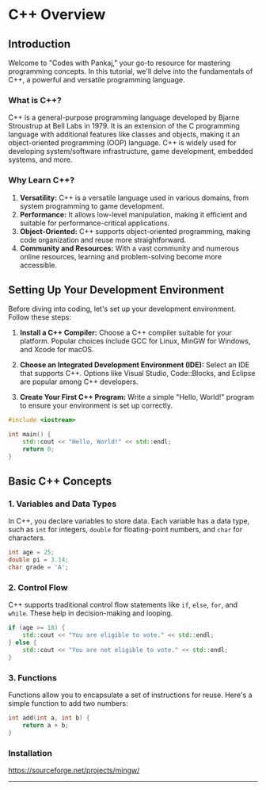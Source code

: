 # C++ Overview

## Introduction

Welcome to "Codes with Pankaj," your go-to resource for mastering programming concepts. In this tutorial, we'll delve into the fundamentals of C++, a powerful and versatile programming language.

### What is C++?

C++ is a general-purpose programming language developed by Bjarne Stroustrup at Bell Labs in 1979. It is an extension of the C programming language with additional features like classes and objects, making it an object-oriented programming (OOP) language. C++ is widely used for developing system/software infrastructure, game development, embedded systems, and more.

### Why Learn C++?

1. **Versatility:** C++ is a versatile language used in various domains, from system programming to game development.
2. **Performance:** It allows low-level manipulation, making it efficient and suitable for performance-critical applications.
3. **Object-Oriented:** C++ supports object-oriented programming, making code organization and reuse more straightforward.
4. **Community and Resources:** With a vast community and numerous online resources, learning and problem-solving become more accessible.

## Setting Up Your Development Environment

Before diving into coding, let's set up your development environment. Follow these steps:

1. **Install a C++ Compiler:** Choose a C++ compiler suitable for your platform. Popular choices include GCC for Linux, MinGW for Windows, and Xcode for macOS.

2. **Choose an Integrated Development Environment (IDE):** Select an IDE that supports C++. Options like Visual Studio, Code::Blocks, and Eclipse are popular among C++ developers.

3. **Create Your First C++ Program:** Write a simple "Hello, World!" program to ensure your environment is set up correctly.

```cpp
#include <iostream>

int main() {
    std::cout << "Hello, World!" << std::endl;
    return 0;
}
```

## Basic C++ Concepts

### 1. Variables and Data Types

In C++, you declare variables to store data. Each variable has a data type, such as `int` for integers, `double` for floating-point numbers, and `char` for characters.

```cpp
int age = 25;
double pi = 3.14;
char grade = 'A';
```

### 2. Control Flow

C++ supports traditional control flow statements like `if`, `else`, `for`, and `while`. These help in decision-making and looping.

```cpp
if (age >= 18) {
    std::cout << "You are eligible to vote." << std::endl;
} else {
    std::cout << "You are not eligible to vote." << std::endl;
}
```

### 3. Functions

Functions allow you to encapsulate a set of instructions for reuse. Here's a simple function to add two numbers:

```cpp
int add(int a, int b) {
    return a + b;
}
```

### Installation

  https://sourceforge.net/projects/mingw/

---
